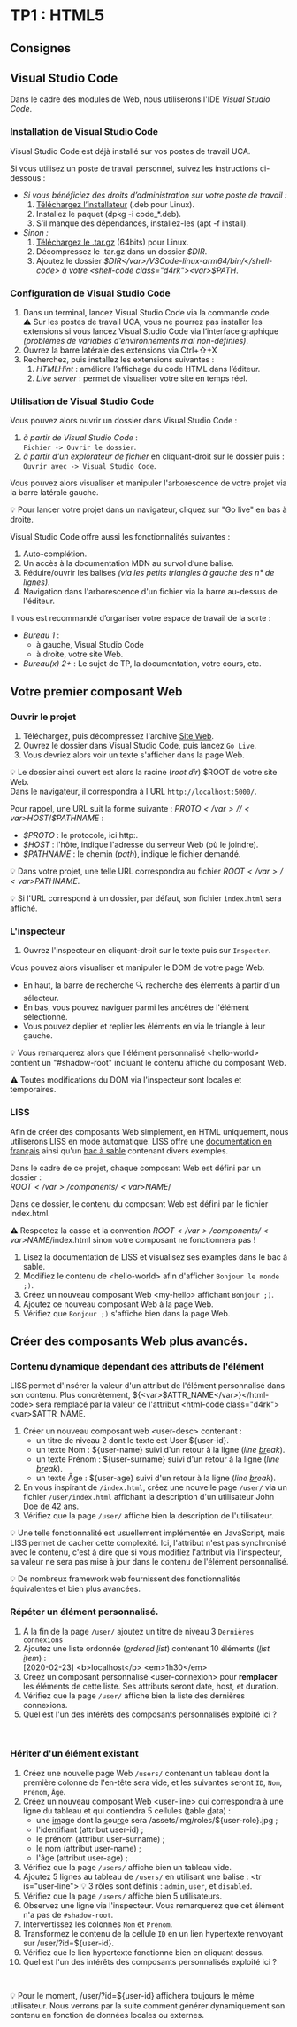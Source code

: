 <!DOCTYPE html>
<html lang="fr">
    <head>
        <meta charset="utf8"/>
        <title>TP1 (TW)</title>
        <meta name="color-scheme" content="dark light">
        <meta name="viewport" content="width=device-width, initial-scale=1"/>
        <link   href="/skeleton/index.css"  rel="stylesheet">
        <script  src="/skeleton/index.js"  type="module"     blocking="render" async></script>
    </head>
    <body>
        <main>

# TP1 : HTML5

## Consignes

<tp-consignes></tp-consignes>

## Visual Studio Code

Dans le cadre des modules de Web, nous utiliserons l'IDE *Visual Studio Code*.

### Installation de Visual Studio Code

Visual Studio Code est déjà installé sur vos postes de travail UCA.

Si vous utilisez un poste de travail personnel, suivez les instructions ci-dessous :
- *Si vous bénéficiez des droits d’administration sur votre poste de travail :*
  1. [Téléchargez l’installateur](https://code.visualstudio.com/download) (.deb pour Linux).
  2. Installez le paquet (<shell-code>dpkg -i code_*.deb</shell-code>).
  3. S’il manque des dépendances, installez-les (<shell-code>apt -f install</shell-code>).
- *Sinon :*
  1. [Téléchargez le .tar.gz](https://code.visualstudio.com/download) (64bits) pour Linux.
  2. Décompressez le .tar.gz dans un dossier <shell-code class="d4rk"><var>$DIR</var></shell-code>.
  3. Ajoutez le dossier <shell-code class="d4rk"><var>$DIR</var>/VSCode-linux-arm64/bin/</shell-code> à votre <shell-code class="d4rk"><var>$PATH</var></shell-code>.

### Configuration de Visual Studio Code

1. Dans un terminal, lancez Visual Studio Code via la commande <shell-code>code</shell-code>.<br/>
   ⚠ Sur les postes de travail UCA, vous ne pourrez pas installer les extensions si vous lancez Visual Studio Code via l’interface graphique *(problèmes de variables d’environnements mal non-définies)*.
2. Ouvrez la barre latérale des extensions via <key-shortcut>Ctrl+⇧+X</key-shortcut>
3. Recherchez, puis installez les extensions suivantes :
   1. *HTMLHint* : améliore l’affichage du code HTML dans l’éditeur.
   1. *Live server* : permet de visualiser votre site en temps réel.

### Utilisation de Visual Studio Code

Vous pouvez alors ouvrir un dossier dans Visual Studio Code :
1. *à partir de Visual Studio Code* :<br/>
   `Fichier -> Ouvrir le dossier`.
1. *à partir d'un explorateur de fichier* en cliquant-droit sur le dossier puis :<br/>
  `Ouvrir avec -> Visual Studio Code`.

Vous pouvez alors visualiser et manipuler l'arborescence de votre projet via la barre latérale gauche.

💡 Pour lancer votre projet dans un navigateur, cliquez sur "Go live" en bas à droite.


Visual Studio Code offre aussi les fonctionnalités suivantes :
1. Auto-complétion.
1. Un accès à la documentation MDN au survol d’une balise.
1. Réduire/ouvrir les balises *(via les petits triangles à gauche des n° de lignes)*.
1. Navigation dans l'arborescence d'un fichier via la barre au-dessus de l'éditeur.

Il vous est recommandé d’organiser votre espace de travail de la sorte :
- *Bureau 1* :
  - à gauche, Visual Studio Code
  - à droite, votre site Web.
- *Bureau(x) 2+* : Le sujet de TP, la documentation, votre cours, etc.

## Votre premier composant Web

### Ouvrir le projet

1. Téléchargez, puis décompressez l'archive [Site Web](../../../../assets/web/W1-TP1.zip).
1. Ouvrez le dossier dans Visual Studio Code, puis lancez `Go Live`.
1. Vous devriez alors voir un texte s'afficher dans la page Web.

💡 Le dossier ainsi ouvert est alors la racine (*root dir*) <shell-code>$ROOT</shell-code> de votre site Web.<br/>
Dans le navigateur, il correspondra à l'URL `http://localhost:5000/`.

Pour rappel, une URL suit la forme suivante : <shell-code class="d4rk"><var>$PROTO</var>//<var>$HOST</var>/<var>$PATHNAME</var></shell-code> :
- <shell-code class="d4rk"><var>$PROTO</var></shell-code> : le protocole, ici <shell-code>http:</shell-code>.
- <shell-code class="d4rk"><var>$HOST</var></shell-code> : l'hôte, indique l'adresse du serveur Web (où le joindre).
- <shell-code class="d4rk"><var>$PATHNAME</var></shell-code> : le chemin (*path*), indique le fichier demandé.

💡 Dans votre projet, une telle URL correspondra au fichier <shell-code class="d4rk"><var>$ROOT</var>/<var>$PATHNAME</var></shell-code>.

💡 Si l'URL correspond à un dossier, par défaut, son fichier `index.html` sera affiché.

### L'inspecteur

1. Ouvrez l'inspecteur en cliquant-droit sur le texte puis sur `Inspecter`.

Vous pouvez alors visualiser et manipuler le DOM de votre page Web.
- En haut, la barre de recherche 🔍 recherche des éléments à partir d'un sélecteur.
- En bas, vous pouvez naviguer parmi les ancêtres de l'élément sélectionné.
- Vous pouvez déplier et replier les éléments en via le triangle à leur gauche.

💡 Vous remarquerez alors que l'élément personnalisé <html-code>\<hello-world\></html-code> contient un "#shadow-root" incluant le contenu affiché du composant Web.

⚠ Toutes modifications du DOM via l'inspecteur sont locales et temporaires.

### LISS

Afin de créer des composants Web simplement, en HTML uniquement, nous utiliserons LISS en mode automatique. LISS offre une [documentation en français](https://github.com/denis-migdal/LISS/blob/V2/doc/fr/auto.md) ainsi qu'un [bac à sable](https://denis-migdal.github.io/LISS/dist/dev/pages/playground/?example=auto-html) contenant divers exemples. 

Dans le cadre de ce projet, chaque composant Web est défini par un dossier :<br>
<shell-code class="d4rk"><var>$ROOT</var>/components/<var>$NAME</var>/</shell-code>

Dans ce dossier, le contenu du composant Web est défini par le fichier <shell-code class="d4rk">index.html</shell-code>.

⚠ Respectez la casse et la convention <shell-code class="d4rk"><var>$ROOT</var>/components/<var>$NAME</var>/index.html</shell-code> sinon votre composant ne fonctionnera pas !

1. Lisez la documentation de LISS et visualisez ses examples dans le bac à sable.
1. Modifiez le contenu de <html-code>\<hello-world\></html-code> afin d'afficher `Bonjour le monde ;)`.
1. Créez un nouveau composant Web <html-code>\<my-hello\></html-code> affichant `Bonjour ;)`.
1. Ajoutez ce nouveau composant Web à la page Web.
1. Vérifiez que `Bonjour ;)` s'affiche bien dans la page Web.

## Créer des composants Web plus avancés.

### Contenu dynamique dépendant des attributs de l'élément

LISS permet d'insérer la valeur d'un attribut de l'élément personnalisé dans son contenu. Plus concrètement, <html-code class="d4rk">${<var>$ATTR_NAME</var>}</html-code> sera remplacé par la valeur de l'attribut <html-code class="d4rk"><var>$ATTR_NAME</var></html-code>.

1. Créer un nouveau composant web <html-code>\<user-desc\></html-code> contenant :
   - un titre de niveau 2 dont le texte est <html-code>User ${user-id}</html-code>.
   - un texte <html-code>Nom : ${user-name}</html-code> suivi d'un retour à la ligne (*line <u>br</u>eak*).
   - un texte <html-code>Prénom : ${user-surname}</html-code> suivi d'un retour à la ligne (*line <u>br</u>eak*).
   - un texte <html-code>Âge : ${user-age}</html-code> suivi d'un retour à la ligne (*line <u>br</u>eak*).
2. En vous inspirant de `/index.html`, créez une nouvelle page `/user/` via un fichier `/user/index.html` affichant la description d'un utilisateur John Doe de 42 ans.
3. Vérifiez que la page `/user/` affiche bien la description de l'utilisateur.

💡 Une telle fonctionnalité est usuellement implémentée en JavaScript, mais LISS permet de cacher cette complexité. Ici, l'attribut n'est pas synchronisé avec le contenu, c'est à dire que si vous modifiez l'attribut via l'inspecteur, sa valeur ne sera pas mise à jour dans le contenu de l'élément personnalisé.

💡 De nombreux framework web fournissent des fonctionnalités équivalentes et bien plus avancées.

### Répéter un élément personnalisé.

1. À la fin de la page `/user/` ajoutez un titre de niveau 3 `Dernières connexions`
1. Ajoutez une liste ordonnée (*<u>o</u>rdered <u>l</u>ist*) contenant 10 éléments (*<u>l</u>ist <u>i</u>tem*) :<br/>
   <html-code>[2020-02-23] \<b\>localhost\</b\> \<em\>1h30\</em\></html-code>
1. Créez un composant personnalisé <html-code>\<user-connexion\></html-code> pour <b>remplacer</b> les éléments de cette liste. Ses attributs seront <html-code>date</html-code>, <html-code>host</html-code>, et <html-code>duration</html-code>.
1. Vérifiez que la page `/user/` affiche bien la liste des dernières connexions.
1. Quel est l'un des intérêts des composants personnalisés exploité ici ?
   <pre contenteditable></pre>

### Hériter d'un élément existant

1. Créez une nouvelle page Web `/users/` contenant un tableau dont la première colonne de l'en-tête sera vide, et les suivantes seront `ID`, `Nom`, `Prénom`, `Âge`.
1. Créez un nouveau composant Web <html-code>\<user-line\></html-code> qui correspondra à une ligne du tableau et qui contiendra 5 cellules (<u>t</u>able <u>d</u>ata) :
   - une <u>im</u>a<u>g</u>e dont la <u>s</u>ou<u>rc</u>e sera <html-code>/assets/img/roles/${user-role}.jpg</html-code> ;
   - l'identifiant (attribut <html-code>user-id</html-code>) ;
   - le prénom (attribut <html-code>user-surname</html-code>) ;
   - le nom (attribut <html-code>user-name</html-code>) ;
   - l'âge (attribut <html-code>user-age</html-code>) ;
1. Vérifiez que la page `/users/` affiche bien un tableau vide.
2. Ajoutez 5 lignes au tableau de `/users/` en utilisant une balise :
   <html-code class="block">\<tr is="user-line"\></html-code>
   💡 3 rôles sont définis : `admin`, `user`, et `disabled`.
1. Vérifiez que la page `/users/` affiche bien 5 utilisateurs.
2. Observez une ligne via l'inspecteur. Vous remarquerez que cet élément n'a pas de `#shadow-root`.
2. Intervertissez les colonnes `Nom` et `Prénom`.
2. Transformez le contenu de la cellule `ID` en un lien hypertexte renvoyant sur <html-code>/user/?id=${user-id}</html-code>.
2. Vérifiez que le lien hypertexte fonctionne bien en cliquant dessus.
2. Quel est l'un des intérêts des composants personnalisés exploité ici ?
   <pre contenteditable></pre>

💡 Pour le moment, <html-code>/user/?id=${user-id}</html-code> affichera toujours le même utilisateur. Nous verrons par la suite comment générer dynamiquement son contenu en fonction de données locales ou externes.

</main>
    </body>
</html>